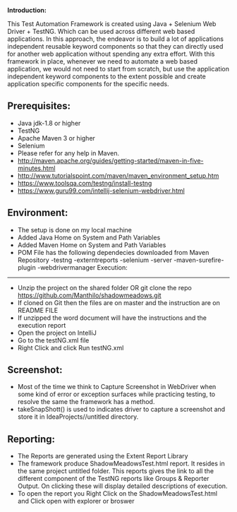 **Introduction:**

This Test Automation Framework is created using Java + Selenium Web Driver + TestNG. Which can be used across different web based applications.
In this approach, the endeavor is to build a lot of applications independent reusable keyword components so that they can directly used for another web application without spending any extra effort. 
With this framework in place, whenever we need to automate a web based application, we would not need to start from scratch, but use the application independent keyword components to the extent possible and create application specific components for the specific needs.

Prerequisites:
---------------
*	Java jdk-1.8 or higher
*   TestNG
*	Apache Maven 3 or higher
*   Selenium
*	Please refer for any help in Maven. 
* 	http://maven.apache.org/guides/getting-started/maven-in-five-minutes.html
* 	http://www.tutorialspoint.com/maven/maven_environment_setup.htm
*   https://www.toolsqa.com/testng/install-testng
*   https://www.guru99.com/intellij-selenium-webdriver.html

Environment:
---------------
* 	The setup is done on my local machine
*   Added Java Home on System and Path Variables
*   Added Maven Home on System and Path Variables
*   POM File has the following dependecies  downloaded from Maven Repository
  -testng
  -externtreports
  -selenium -server
  -maven-surefire-plugin
  -webdrivermanager
Execution:
---------------
*	Unzip the project on the shared folder OR  git clone the repo https://github.com/Manthilo/shadowmeadows.git
*   If cloned on Git then the files are on master and the instruction are on README FILE
*   If unzipped the word document will have the instructions and the execution report
*   Open the project on IntelliJ
*   Go to the testNG.xml file
*   Right Click and click Run testNG.xml

Screenshot:
---------------
*	Most of the time we think to Capture Screenshot in WebDriver when some kind of error or exception surfaces while practicing testing, to resolve the same the framework has a method. 
*	takeSnapShott() is used to indicates driver to capture a screenshot and store it in IdeaProjects//untitled directory.

Reporting:
---------------
*  The Reports are generated using the Extent Report Library
*  The framework produce ShadowMeadowsTest.html report. It resides in the same project untitled folder. This reports gives the link to all the different component of the TestNG reports like Groups & Reporter Output. On clicking these will display detailed descriptions of execution.
* To open the report you Right Click on the ShadowMeadowsTest.html and Click open with explorer or broswer
